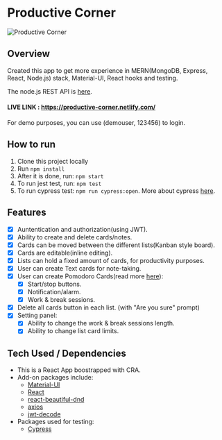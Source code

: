 # Productive Corner

![Productive Corner](https://res.cloudinary.com/jimskretas/image/upload/v1594736760/productive-corner-wide.png)

## Overview

Created this app to get more experience in MERN(MongoDB, Express, React, Node.js) stack, Material-UI, React hooks and testing.

The node.js REST API is [here](https://github.com/jimskretas/productive-corner-api).

#### LIVE LINK : https://productive-corner.netlify.com/

For demo purposes, you can use (demouser, 123456) to login.

## How to run

1. Clone this project locally
2. Run `npm install`
3. After it is done, run: `npm start`
4. To run jest test, run: `npm test`
5. To run cypress test: `npm run cypress:open`. More about cypress [here](https://docs.cypress.io/guides/getting-started/installing-cypress.html).

## Features

- [x] Auntentication and authorization(using JWT).
- [x] Ability to create and delete cards/notes.
- [x] Cards can be moved between the different lists(Kanban style board).
- [x] Cards are editable(inline editing).
- [x] Lists can hold a fixed amount of cards, for productivity purposes.
- [x] User can create Text cards for note-taking.
- [x] User can create Pomodoro Cards(read more [here](https://en.wikipedia.org/wiki/Pomodoro_Technique)):
  - [x] Start/stop buttons.
  - [x] Notification/alarm.
  - [x] Work & break sessions.
- [x] Delete all cards button in each list. (with "Are you sure" prompt)
- [x] Setting panel:
  - [x] Ability to change the work & break sessions length.
  - [x] Ability to change list card limits.

## Tech Used / Dependencies

- This is a React App boostrapped with CRA.
- Add-on packages include: <br>
  - [Material-UI](https://www.npmjs.com/package/@material-ui/core)
  - [React <Countdown />](https://www.npmjs.com/package/react-countdown)
  - [react-beautiful-dnd](https://www.npmjs.com/package/react-beautiful-dnd)
  - [axios](https://www.npmjs.com/package/axios)
  - [jwt-decode](https://www.npmjs.com/package/jwt-decode)
- Packages used for testing: <br>
  - [Cypress](https://www.npmjs.com/package/cypress)
